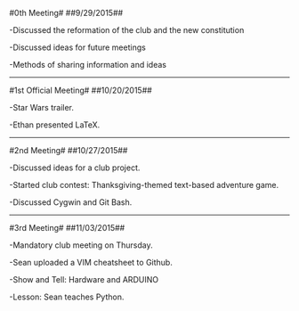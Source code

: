 #0th Meeting#
##9/29/2015##

-Discussed the reformation of the club and the new constitution

-Discussed ideas for future meetings

-Methods of sharing information and ideas

_______________________________________________________________


#1st Official Meeting#
##10/20/2015##

-Star Wars trailer.

-Ethan presented LaTeX.

_______________________________________________________________


#2nd Meeting#
##10/27/2015##

-Discussed ideas for a club project.

-Started club contest: Thanksgiving-themed text-based adventure game.

-Discussed Cygwin and Git Bash.

_______________________________________________________________


#3rd Meeting#
##11/03/2015##

-Mandatory club meeting on Thursday.

-Sean uploaded a VIM cheatsheet to Github.

-Show and Tell: Hardware and ARDUINO

-Lesson: Sean teaches Python.
